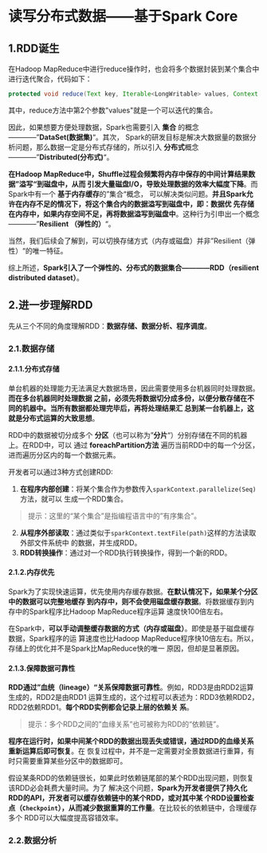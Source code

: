 读写分布式数据——基于Spark Core
================================================================================
## 1.RDD诞生
在Hadoop MapReduce中进行reduce操作时，也会将多个数据封装到某个集合中进行迭代聚合，代码如下：
```java
protected void reduce(Text key, Iterable<LongWritable> values, Context context)
```
其中，reduce方法中第2个参数"values"就是一个可以迭代的集合。

因此，如果想要方便处理数据，Spark也需要引入 **集合** 的概念————”**DataSet(数据集)**“。其次，
Spark的研发目标是解决大数据量的数据分析问题，那么数据一定是分布式存储的，所以引入 **分布式**概念
————”**Distributed(分布式)**“。

**在Hadoop MapReduce中，Shuffle过程会频繁将内存中保存的中间计算结果数据”溢写“到磁盘中，从而
引发大量磁盘I/O，导致处理数据的效率大幅度下降**。而Spark中有一个 **基于内存缓存**的”集合“概念，
可以解决类似问题。**并且Spark允许在内存不足的情况下，将这个集合内的数据溢写到磁盘中，即：数据优
先存储在内存中，如果内存空间不足，再将数据溢写到磁盘中**。这种行为引申出一个概念————”**Resilient
（弹性的）**“。

当然，我们后续会了解到，可以切换存储方式（内存或磁盘）并非”Resilient（弹性）“的唯一特征。

综上所述，**Spark引入了一个弹性的、分布式的数据集合————RDD（resilient distributed dataset）**。

## 2.进一步理解RDD
先从三个不同的角度理解RDD：**数据存储、数据分析、程序调度**。

### 2.1.数据存储

#### 2.1.1.分布式存储
单台机器的处理能力无法满足大数据场景，因此需要使用多台机器同时处理数据。**而在多台机器同时处理数据
之前，必须先将数据切分成多份，以便分散存储在不同的机器中。当所有数据都处理完毕后，再将处理结果汇
总到某一台机器上，这就是分布式运算的大致思想**。

RDD中的数据被切分成多个 **分区**（也可以称为”**分片**“）分别存储在不同的机器上。在RDD中，可以
通过 **foreachPartition方法** 遍历当前RDD中的每一个分区，进而遍历分区内的每一个数据元素。

开发者可以通过3种方式创建RDD:
1. **在程序内部创建**：将某个集合作为参数传入`sparkContext.parallelize(Seq)`方法，就可以
生成一个RDD集合。
> 提示：这里的“某个集合”是指编程语言中的”有序集合”。
2. **从程序外部读取**：通过类似于`sparkContext.textFile(path)`这样的方法读取外部文件系统中
的数据，并生成RDD。
3. **RDD转换操作**：通过对一个RDD执行转换操作，得到一个新的RDD。

#### 2.1.2.内存优先
Spark为了实现快速运算，优先使用内存缓存数据。**在默认情况下，如果某个分区中的数据可以完整地缓存
到内存中，则不会使用磁盘缓存数据**。将数据缓存到内存中的Spark程序比Hadoop MapReduce程序运算
速度快100倍左右。

在Spark中，**可以手动调整缓存数据的方式（内存或磁盘）**。即使是基于磁盘缓存数据，Spark程序的运
算速度也比Hadoop MapReduce程序快10倍左右。所以，存储上的优化并不是Spark比MapReduce快的唯一
原因，但却是显著原因。

#### 2.1.3.保障数据可靠性
**RDD通过”血统（lineage）“关系保障数据可靠性**。例如，RDD3是由RDD2运算生成的，RDD2是由RDD1
运算生成的，这个过程可以表述为：RDD3依赖RDD2，RDD2依赖RDD1。**每个RDD实例都会记录上层的依赖关
系**。
> 提示：多个RDD之间的”血缘关系”也可被称为RDD的“依赖链”。

**程序在运行时，如果中间某个RDD的数据出现丢失或错误，通过RDD的血缘关系重新运算后即可恢复**。在
恢复过程中，并不是一定需要对全景数据进行重算，有时只需要重算某些分区中的数据即可。

假设某条RDD的依赖链很长，如果此时依赖链尾部的某个RDD出现问题，则恢复该RDD必会耗费大量时间。为了
解决这个问题，**Spark为开发者提供了持久化RDD的API，开发者可以缓存依赖链中的某个RDD，或对其中某
个RDD设置检查点（`Checkpoint`），从而减少数据重算的工作量**。在比较长的依赖链中，合理缓存多个
RDD可以大幅度提高容错效率。

### 2.2.数据分析






